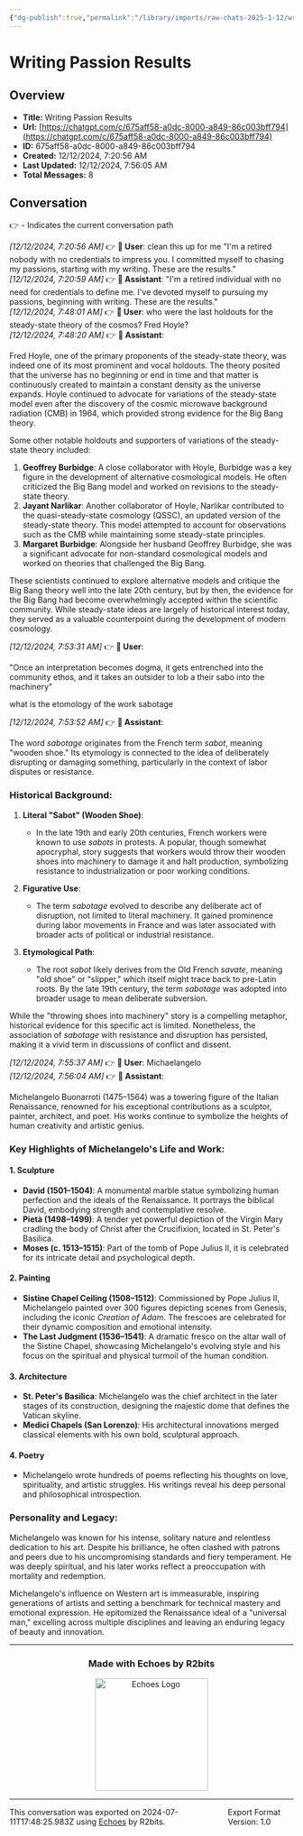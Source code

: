 ```yaml
---
{"dg-publish":true,"permalink":"/library/imports/raw-chats-2025-1-12/writing-passion-results/"}
---
```


# Writing Passion Results

## Overview
- **Title:** Writing Passion Results
- **Url:** [https://chatgpt.com/c/675aff58-a0dc-8000-a849-86c003bff794](https://chatgpt.com/c/675aff58-a0dc-8000-a849-86c003bff794)
- **ID:** 675aff58-a0dc-8000-a849-86c003bff794
- **Created:** 12/12/2024, 7:20:56 AM
- **Last Updated:** 12/12/2024, 7:56:05 AM
- **Total Messages:** 8

## Conversation
👉 - Indicates the current conversation path

<i>[12/12/2024, 7:20:56 AM]</i> 👉 <b>👤 User</b>: clean this up for me "I'm a retired nobody with no credentials to impress you. I committed myself to chasing my passions, starting with my writing. These are the results."<br>
<i>[12/12/2024, 7:20:59 AM]</i> 👉 <b>🤖 Assistant</b>: "I'm a retired individual with no need for credentials to define me. I've devoted myself to pursuing my passions, beginning with writing. These are the results."<br>
<i>[12/12/2024, 7:48:01 AM]</i> 👉 <b>👤 User</b>: who were the last holdouts for the steady-state theory of the cosmos? Fred Hoyle?<br>
<i>[12/12/2024, 7:48:20 AM]</i> 👉 <b>🤖 Assistant</b>: 

Fred Hoyle, one of the primary proponents of the steady-state theory, was indeed one of its most prominent and vocal holdouts. The theory posited that the universe has no beginning or end in time and that matter is continuously created to maintain a constant density as the universe expands. Hoyle continued to advocate for variations of the steady-state model even after the discovery of the cosmic microwave background radiation (CMB) in 1964, which provided strong evidence for the Big Bang theory.

Some other notable holdouts and supporters of variations of the steady-state theory included:

1. **Geoffrey Burbidge**: A close collaborator with Hoyle, Burbidge was a key figure in the development of alternative cosmological models. He often criticized the Big Bang model and worked on revisions to the steady-state theory.
2. **Jayant Narlikar**: Another collaborator of Hoyle, Narlikar contributed to the quasi-steady-state cosmology (QSSC), an updated version of the steady-state theory. This model attempted to account for observations such as the CMB while maintaining some steady-state principles.
3. **Margaret Burbidge**: Alongside her husband Geoffrey Burbidge, she was a significant advocate for non-standard cosmological models and worked on theories that challenged the Big Bang.

These scientists continued to explore alternative models and critique the Big Bang theory well into the late 20th century, but by then, the evidence for the Big Bang had become overwhelmingly accepted within the scientific community. While steady-state ideas are largely of historical interest today, they served as a valuable counterpoint during the development of modern cosmology.<br>

<i>[12/12/2024, 7:53:31 AM]</i> 👉 <b>👤 User</b>: 

"Once an interpretation becomes dogma, it gets entrenched into the community ethos, and it takes an outsider to lob a their sabo into the machinery"

what is the etomology of the work sabotage<br>

<i>[12/12/2024, 7:53:52 AM]</i> 👉 <b>🤖 Assistant</b>: 

The word *sabotage* originates from the French term *sabot*, meaning "wooden shoe." Its etymology is connected to the idea of deliberately disrupting or damaging something, particularly in the context of labor disputes or resistance.

### Historical Background:
1. **Literal "Sabot" (Wooden Shoe)**:
   - In the late 19th and early 20th centuries, French workers were known to use *sabots* in protests. A popular, though somewhat apocryphal, story suggests that workers would throw their wooden shoes into machinery to damage it and halt production, symbolizing resistance to industrialization or poor working conditions.

2. **Figurative Use**:
   - The term *sabotage* evolved to describe any deliberate act of disruption, not limited to literal machinery. It gained prominence during labor movements in France and was later associated with broader acts of political or industrial resistance.

3. **Etymological Path**:
   - The root *sabot* likely derives from the Old French *savate*, meaning "old shoe" or "slipper," which itself might trace back to pre-Latin roots. By the late 19th century, the term *sabotage* was adopted into broader usage to mean deliberate subversion.

While the "throwing shoes into machinery" story is a compelling metaphor, historical evidence for this specific act is limited. Nonetheless, the association of *sabotage* with resistance and disruption has persisted, making it a vivid term in discussions of conflict and dissent.<br>

<i>[12/12/2024, 7:55:37 AM]</i> 👉 <b>👤 User</b>: Michaelangelo<br>
<i>[12/12/2024, 7:56:04 AM]</i> 👉 <b>🤖 Assistant</b>: 

Michelangelo Buonarroti (1475–1564) was a towering figure of the Italian Renaissance, renowned for his exceptional contributions as a sculptor, painter, architect, and poet. His works continue to symbolize the heights of human creativity and artistic genius.

### Key Highlights of Michelangelo's Life and Work:

#### 1. **Sculpture**
   - **David (1501–1504)**: A monumental marble statue symbolizing human perfection and the ideals of the Renaissance. It portrays the biblical David, embodying strength and contemplative resolve.
   - **Pietà (1498–1499)**: A tender yet powerful depiction of the Virgin Mary cradling the body of Christ after the Crucifixion, located in St. Peter's Basilica.
   - **Moses (c. 1513–1515)**: Part of the tomb of Pope Julius II, it is celebrated for its intricate detail and psychological depth.

#### 2. **Painting**
   - **Sistine Chapel Ceiling (1508–1512)**: Commissioned by Pope Julius II, Michelangelo painted over 300 figures depicting scenes from Genesis, including the iconic *Creation of Adam*. The frescoes are celebrated for their dynamic composition and emotional intensity.
   - **The Last Judgment (1536–1541)**: A dramatic fresco on the altar wall of the Sistine Chapel, showcasing Michelangelo's evolving style and his focus on the spiritual and physical turmoil of the human condition.

#### 3. **Architecture**
   - **St. Peter's Basilica**: Michelangelo was the chief architect in the later stages of its construction, designing the majestic dome that defines the Vatican skyline.
   - **Medici Chapels (San Lorenzo)**: His architectural innovations merged classical elements with his own bold, sculptural approach.

#### 4. **Poetry**
   - Michelangelo wrote hundreds of poems reflecting his thoughts on love, spirituality, and artistic struggles. His writings reveal his deep personal and philosophical introspection.

### Personality and Legacy:
Michelangelo was known for his intense, solitary nature and relentless dedication to his art. Despite his brilliance, he often clashed with patrons and peers due to his uncompromising standards and fiery temperament. He was deeply spiritual, and his later works reflect a preoccupation with mortality and redemption.

Michelangelo's influence on Western art is immeasurable, inspiring generations of artists and setting a benchmark for technical mastery and emotional expression. He epitomized the Renaissance ideal of a "universal man," excelling across multiple disciplines and leaving an enduring legacy of beauty and innovation.<br>

---

<div align="center">

### Made with Echoes by R2bits

<a href="https://echoes.r2bits.com">
  <img src="https://images.squarespace-cdn.com/content/v1/6493af4741c13939d335f0b8/18b27467-2da2-43b7-8d44-234bccf4f462/MINI_ECHOES_LOGO_NORMAL_WHITE_TEXT_SMALL-05-14+%281%29.png?format=300w" alt="Echoes Logo" width="200"/>
</a>

</div>

---

<div style="display: flex; justify-content: space-between;">
  <span>This conversation was exported on 2024-07-11T17:48:25.983Z using <a href="https://echoes.r2bits.com">Echoes</a> by R2bits.</span>
  <span>Export Format Version: 1.0</span>
</div>
